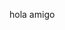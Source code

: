 <!DOCTYPE html>
<html lang="en">
<head>
	<meta charset="UTF-8">
	<title>Document</title>
</head>
<body>
    <p>hola amigo</p>
	
</body>
</html>
